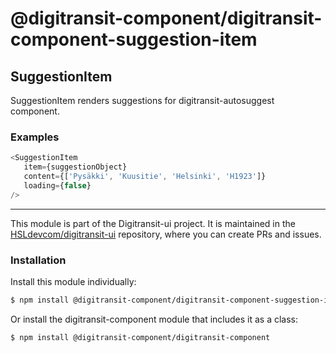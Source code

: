 # @digitransit-component/digitransit-component-suggestion-item

<!-- Generated by documentation.js. Update this documentation by updating the source code. -->

## SuggestionItem

SuggestionItem renders suggestions for digitransit-autosuggest component.

### Examples

```javascript
<SuggestionItem
   item={suggestionObject}
   content={['Pysäkki', 'Kuusitie', 'Helsinki', 'H1923']}
   loading={false}
/>
```

<!-- This file is automatically generated. Please don't edit it directly:
if you find an error, edit the source file (likely index.js), and re-run
./scripts/generate-readmes in the digitransit-component project. -->

---

This module is part of the Digitransit-ui project. It is maintained in the
[HSLdevcom/digitransit-ui](https://github.com/HSLdevcom/digitransit-ui) repository, where you can create
PRs and issues.

### Installation

Install this module individually:

```sh
$ npm install @digitransit-component/digitransit-component-suggestion-item
```

Or install the digitransit-component module that includes it as a class:

```sh
$ npm install @digitransit-component/digitransit-component
```
